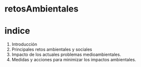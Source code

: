 # retosAmbientales

# indice 
1. Introducción
2. Principales retos ambientales y sociales
3. Impacto de los actuales problemas medioambientales.
4. Medidas y acciones para minimizar los impactos ambientales.
